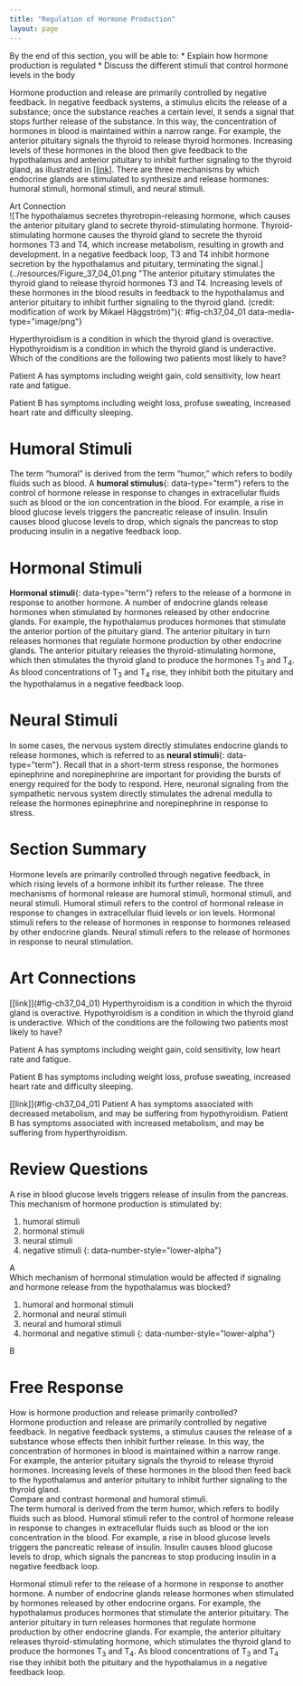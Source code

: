 ```yaml
---
title: "Regulation of Hormone Production"
layout: page
---
```



<div data-type="abstract" markdown="1">
By the end of this section, you will be able to:
* Explain how hormone production is regulated
* Discuss the different stimuli that control hormone levels in the body

</div>

Hormone production and release are primarily controlled by negative feedback. In negative feedback systems, a stimulus elicits the release of a substance; once the substance reaches a certain level, it sends a signal that stops further release of the substance. In this way, the concentration of hormones in blood is maintained within a narrow range. For example, the anterior pituitary signals the thyroid to release thyroid hormones. Increasing levels of these hormones in the blood then give feedback to the hypothalamus and anterior pituitary to inhibit further signaling to the thyroid gland, as illustrated in [\[link\]](#fig-ch37_04_01). There are three mechanisms by which endocrine glands are stimulated to synthesize and release hormones: humoral stimuli, hormonal stimuli, and neural stimuli.

<div data-type="note" class="art-connection" data-label="" markdown="1">
<div data-type="title">
Art Connection
</div>
![The hypothalamus secretes thyrotropin-releasing hormone, which causes the anterior pituitary gland to secrete thyroid-stimulating hormone. Thyroid-stimulating hormone causes the thyroid gland to secrete the thyroid hormones T3 and T4, which increase metabolism, resulting in growth and development. In a negative feedback loop, T3 and T4 inhibit hormone secretion by the hypothalamus and pituitary, terminating the signal.](../resources/Figure_37_04_01.png "The anterior pituitary stimulates the thyroid gland to release thyroid hormones T3 and T4. Increasing levels of these hormones in the blood results in feedback to the hypothalamus and anterior pituitary to inhibit further signaling to the thyroid gland. (credit: modification of work by Mikael H&#xE4;ggstr&#xF6;m)"){: #fig-ch37_04_01 data-media-type="image/png"}


Hyperthyroidism is a condition in which the thyroid gland is overactive. Hypothyroidism is a condition in which the thyroid gland is underactive. Which of the conditions are the following two patients most likely to have?

Patient A has symptoms including weight gain, cold sensitivity, low heart rate and fatigue.

Patient B has symptoms including weight loss, profuse sweating, increased heart rate and difficulty sleeping.

<!--<para><link target-id="fig-ch37_04_01" document=""/>Patient A has symptoms associated with decreased metabolism, and may be suffering from hypothyroidism. Patient B has symptoms associated with increased metabolism, and may be suffering from hyperthyroidism.</para>-->

</div>

# Humoral Stimuli

The term “humoral” is derived from the term “humor,” which refers to bodily fluids such as blood. A **humoral stimulus**{: data-type="term"} refers to the control of hormone release in response to changes in extracellular fluids such as blood or the ion concentration in the blood. For example, a rise in blood glucose levels triggers the pancreatic release of insulin. Insulin causes blood glucose levels to drop, which signals the pancreas to stop producing insulin in a negative feedback loop.

# Hormonal Stimuli

**Hormonal stimuli**{: data-type="term"} refers to the release of a hormone in response to another hormone. A number of endocrine glands release hormones when stimulated by hormones released by other endocrine glands. For example, the hypothalamus produces hormones that stimulate the anterior portion of the pituitary gland. The anterior pituitary in turn releases hormones that regulate hormone production by other endocrine glands. The anterior pituitary releases the thyroid-stimulating hormone, which then stimulates the thyroid gland to produce the hormones T<sub>3</sub> and T<sub>4</sub>. As blood concentrations of T<sub>3</sub> and T<sub>4</sub> rise, they inhibit both the pituitary and the hypothalamus in a negative feedback loop.

# Neural Stimuli

In some cases, the nervous system directly stimulates endocrine glands to release hormones, which is referred to as **neural stimuli**{: data-type="term"}. Recall that in a short-term stress response, the hormones epinephrine and norepinephrine are important for providing the bursts of energy required for the body to respond. Here, neuronal signaling from the sympathetic nervous system directly stimulates the adrenal medulla to release the hormones epinephrine and norepinephrine in response to stress.

# Section Summary

Hormone levels are primarily controlled through negative feedback, in which rising levels of a hormone inhibit its further release. The three mechanisms of hormonal release are humoral stimuli, hormonal stimuli, and neural stimuli. Humoral stimuli refers to the control of hormonal release in response to changes in extracellular fluid levels or ion levels. Hormonal stimuli refers to the release of hormones in response to hormones released by other endocrine glands. Neural stimuli refers to the release of hormones in response to neural stimulation.

# Art Connections

<div data-type="exercise">
<div data-type="problem" markdown="1">
[[link]](#fig-ch37_04_01) Hyperthyroidism is a condition in which the thyroid gland is overactive. Hypothyroidism is a condition in which the thyroid gland is underactive. Which of the conditions are the following two patients most likely to have?

Patient A has symptoms including weight gain, cold sensitivity, low heart rate and fatigue.

Patient B has symptoms including weight loss, profuse sweating, increased heart rate and difficulty sleeping.

</div>
<div data-type="solution" markdown="1">
[[link]](#fig-ch37_04_01) Patient A has symptoms associated with decreased metabolism, and may be suffering from hypothyroidism. Patient B has symptoms associated with increased metabolism, and may be suffering from hyperthyroidism.

</div>
</div>

# Review Questions

<div data-type="exercise">
<div data-type="problem" markdown="1">
A rise in blood glucose levels triggers release of insulin from the pancreas. This mechanism of hormone production is stimulated by:

1.  humoral stimuli
2.  hormonal stimuli
3.  neural stimuli
4.  negative stimuli
{: data-number-style="lower-alpha"}

</div>
<div data-type="solution" markdown="1">
A

</div>
</div>

<div data-type="exercise">
<div data-type="problem" markdown="1">
Which mechanism of hormonal stimulation would be affected if signaling and hormone release from the hypothalamus was blocked?

1.  humoral and hormonal stimuli
2.  hormonal and neural stimuli
3.  neural and humoral stimuli
4.  hormonal and negative stimuli
{: data-number-style="lower-alpha"}

</div>
<div data-type="solution" markdown="1">
B

</div>
</div>

# Free Response

<div data-type="exercise">
<div data-type="problem" markdown="1">
How is hormone production and release primarily controlled?

</div>
<div data-type="solution" markdown="1">
Hormone production and release are primarily controlled by negative feedback. In negative feedback systems, a stimulus causes the release of a substance whose effects then inhibit further release. In this way, the concentration of hormones in blood is maintained within a narrow range. For example, the anterior pituitary signals the thyroid to release thyroid hormones. Increasing levels of these hormones in the blood then feed back to the hypothalamus and anterior pituitary to inhibit further signaling to the thyroid gland.

</div>
</div>

<div data-type="exercise">
<div data-type="problem" markdown="1">
Compare and contrast hormonal and humoral stimuli.

</div>
<div data-type="solution" markdown="1">
The term humoral is derived from the term humor, which refers to bodily fluids such as blood. Humoral stimuli refer to the control of hormone release in response to changes in extracellular fluids such as blood or the ion concentration in the blood. For example, a rise in blood glucose levels triggers the pancreatic release of insulin. Insulin causes blood glucose levels to drop, which signals the pancreas to stop producing insulin in a negative feedback loop.

Hormonal stimuli refer to the release of a hormone in response to another hormone. A number of endocrine glands release hormones when stimulated by hormones released by other endocrine organs. For example, the hypothalamus produces hormones that stimulate the anterior pituitary. The anterior pituitary in turn releases hormones that regulate hormone production by other endocrine glands. For example, the anterior pituitary releases thyroid-stimulating hormone, which stimulates the thyroid gland to produce the hormones T<sub>3</sub> and T<sub>4</sub>. As blood concentrations of T<sub>3</sub> and T<sub>4</sub> rise they inhibit both the pituitary and the hypothalamus in a negative feedback loop.

</div>
</div>

